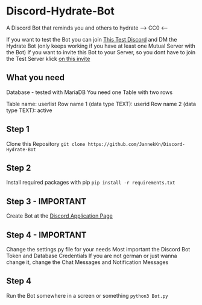 # Discord-Hydrate-Bot
A Discord Bot that reminds you and others to hydrate
--> CC0 <--

If you want to test the Bot you can join [This Test Discord](https://discord.gg/dR7QmEzpah) and DM the Hydrate Bot (only keeps working if you have at least one Mutual Server with the Bot)
If you want to invite this Bot to your Server, so you dont have to join the Test Server klick [on this invite](https://discord.com/oauth2/authorize?client_id=911762663971893258&scope=bot)

## What you need
Database - tested with MariaDB
You need one Table with two rows

Table name: userlist
Row name 1 (data type TEXT): userid
Row name 2 (data type TEXT): active

## Step 1
Clone this Repository
```git clone https://github.com/JannekKn/Discord-Hydrate-Bot```

## Step 2
Install required packages with pip
```pip install -r requirements.txt```

## Step 3 - IMPORTANT
Create Bot at the [Discord Application Page](https://discord.com/developers/applications "https://discord.com/developers/applications")

## Step 4 - IMPORTANT
Change the settings.py file for your needs
Most important the Discord Bot Token and Database Credentials
If you are not german or just wanna change it, change the Chat Messages and Notification Messages

## Step 4
Run the Bot somewhere in a screen or something
```python3 Bot.py```